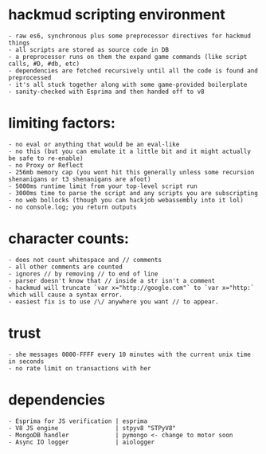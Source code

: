 
# hackmud scripting environment

    - raw es6, synchronous plus some preprocessor directives for hackmud things
    - all scripts are stored as source code in DB
    - a preprocessor runs on them the expand game commands (like script calls, #D, #db, etc)
    - dependencies are fetched recursively until all the code is found and preprocessed
    - it's all stuck together along with some game-provided boilerplate
    - sanity-checked with Esprima and then handed off to v8

# limiting factors:
    
    - no eval or anything that would be an eval-like
    - no this (but you can emulate it a little bit and it might actually be safe to re-enable)
    - no Proxy or Reflect
    - 256mb memory cap (you wont hit this generally unless some recursion shenanigans or t3 shenanigans are afoot)
    - 5000ms runtime limit from your top-level script run 
    - 3000ms time to parse the script and any scripts you are subscripting
    - no web bollocks (though you can hackjob webassembly into it lol)
    - no console.log; you return outputs

# character counts:

    - does not count whitespace and // comments
    - all other comments are counted
    - ignores // by removing // to end of line
    - parser doesn't know that // inside a str isn't a comment
    - hackmud will truncate `var x="http://google.com"` to `var x="http:` which will cause a syntax error. 
    - easiest fix is to use /\/ anywhere you want // to appear.

# trust
    - she messages 0000-FFFF every 10 minutes with the current unix time in seconds
    - no rate limit on transactions with her

# dependencies

    - Esprima for JS verification | esprima
    - V8 JS engine                | stpyv8 "STPyV8"
    - MongoDB handler             | pymongo <- change to motor soon
    - Async IO logger             | aiologger